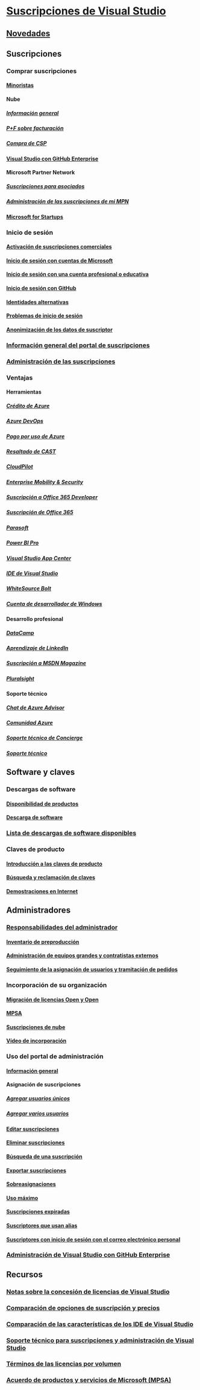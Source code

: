 # [Suscripciones de Visual Studio](index.md)
## [Novedades](whats-new-in-subscriptions.md)
## Suscripciones
### Comprar suscripciones
#### [Minoristas](https://visualstudio.microsoft.com/vs/pricing)
#### Nube 
##### [Información general](vscloud-overview.md)
##### [P+F sobre facturación](vscloud-billing-faq.md)
##### [Compra de CSP](vscloud-csp.md)
#### [Visual Studio con GitHub Enterprise](access-github.md)
#### Microsoft Partner Network
##### [Suscripciones para asociados](program-mpn.md)
##### [Administración de las suscripciones de mi MPN](manage-mpn-subscriptions.md)
#### [Microsoft for Startups](program-startups.md)
### Inicio de sesión 
#### [Activación de suscripciones comerciales](activate-store-subscriptions.md)
#### [Inicio de sesión con cuentas de Microsoft](sign-in-msa.md)
#### [Inicio de sesión con una cuenta profesional o educativa](sign-in-work.md)
#### [Inicio de sesión con GitHub](sign-in-github.md)
#### [Identidades alternativas](vs-alternate-identity.md)
#### [Problemas de inicio de sesión](sign-in-issues.md)
#### [Anonimización de los datos de suscriptor](anonymization.md)
### [Información general del portal de suscripciones](using-the-subscriber-portal.md)
### [Administración de las suscripciones](manage-vs-subscriptions.md)
### Ventajas
#### Herramientas
##### [Crédito de Azure](vs-azure.md)
##### [Azure DevOps](vs-azure-devops.md)
##### [Pago por uso de Azure](vs-azure-payg.md)
##### [Resaltado de CAST](vs-cast.md)
##### [CloudPilot](vs-cloudpilot.md)
##### [Enterprise Mobility & Security](vs-ems.md)
##### [Suscripción a Office 365 Developer](vs-office-dev.md)
##### [Suscripción de Office 365](vs-office365.md)
##### [Parasoft](vs-parasoft.md)
##### [Power BI Pro](vs-pbi.md)
##### [Visual Studio App Center](vs-visual-studio-app-center.md)
##### [IDE de Visual Studio](vs-ide-benefit.md)
##### [WhiteSource Bolt](vs-whitesource.md)
##### [Cuenta de desarrollador de Windows](vs-windows-dev.md)
#### Desarrollo profesional
##### [DataCamp](vs-datacamp.md)
##### [Aprendizaje de LinkedIn](vs-linkedin-learning.md)
##### [Suscripción a MSDN Magazine](vs-msdn.md)
##### [Pluralsight](vs-pluralsight.md)
#### Soporte técnico 
##### [Chat de Azure Advisor](vs-azure-advisory-chat.md)
##### [Comunidad Azure](vs-azure-community.md)
##### [Soporte técnico de Concierge](vs-concierge-chat.md)
##### [Soporte técnico](vs-tech-support.md)
## Software y claves
### Descargas de software
#### [Disponibilidad de productos](product-availability.md)
#### [Descarga de software](download-software.md)
### [Lista de descargas de software disponibles](software-download-list.md)
### Claves de producto
#### [Introducción a las claves de producto](product-keys.md)
#### [Búsqueda y reclamación de claves](find-keys.md)
#### [Demostraciones en Internet](internet-demos.md)
## Administradores
### [Responsabilidades del administrador](admin-responsibilities.md)
#### [Inventario de preproducción](admin-inventory.md)
#### [Administración de equipos grandes y contratistas externos](manage-teams.md)
#### [Seguimiento de la asignación de usuarios y tramitación de pedidos](assignments-orders.md)
### Incorporación de su organización
#### [Migración de licencias Open y Open](open-migration.md)
#### [MPSA](mpsa.md)
#### [Suscripciones de nube](cloud-admin.md)
#### [Vídeo de incorporación](https://youtu.be/plSu6fpi7UI)
### Uso del portal de administración
#### [Información general](using-admin-portal.md)
#### Asignación de suscripciones
##### [Agregar usuarios únicos](assign-license.md)
##### [Agregar varios usuarios](assign-license-bulk.md)
#### [Editar suscripciones](edit-license.md)
#### [Eliminar suscripciones](delete-license.md)
#### [Búsqueda de una suscripción](search-license.md)
#### [Exportar suscripciones](exporting-subscriptions.md)
#### [Sobreasignaciones](handle-overclaimed-license.md)
#### [Uso máximo](maximum-usage.md)
#### [Suscripciones expiradas](handle-expired-license.md)
#### [Suscriptores que usan alias](aliasing.md)
#### [Suscriptores con inicio de sesión con el correo electrónico personal](personal-email-sign-ins.md)
### [Administración de Visual Studio con GitHub Enterprise](assign-github.md)
## Recursos
### [Notas sobre la concesión de licencias de Visual Studio](https://aka.ms/vslicensing)
### [Comparación de opciones de suscripción y precios](https://visualstudio.microsoft.com/vs/pricing)
### [Comparación de las características de los IDE de Visual Studio](https://visualstudio.microsoft.com/vs/compare)
### [Soporte técnico para suscripciones y administración de Visual Studio](https://visualstudio.microsoft.com/support/support-overview-vs)
### [Términos de las licencias por volumen](https://www.microsoft.com/licensing/product-licensing/products.aspx)
### [Acuerdo de productos y servicios de Microsoft (MPSA)](https://www.microsoft.com/licensing/mpsa/default.aspx)
